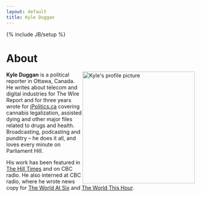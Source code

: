 ```yaml
---
layout: default
title: Kyle Duggan
---
```

{% include JB/setup %}
<div class="page-header">
  <h1>About</h1>
</div>
<div class="container-fluid">
<div class="row-fluid">
<div class="col-md-10">
<div class="media">
  <a class="pull-left" href="#">
    <img class="media-object" data-src="holder.js/64x64">
    <img style="float: right" class="img-responsive" alt="Kyle's profile picture" src="https://pbs.twimg.com/profile_images/714928926196416513/b9UkpUzE.jpg" style="padding-right: 0px" width="300">
  </a>
<div class="media-body">
<b>Kyle Duggan</b> is a political reporter in Ottawa, Canada. He writes about telecom and digital industries for The Wire Report and for three years wrote for <a href="http://www.ipolitics.ca">iPolitics.ca</a> covering cannabis legalization, assisted dying and other major files related to drugs and health. Broadcasting, podcasting and punditry – he does it all, and loves every minute on Parliament Hill.
<p>His work has been featured in <a href="http://www.hilltimes.com/">The Hill Times</a> and on CBC radio. He also interned at CBC radio, where he wrote news copy for <a href="http://www.cbc.ca/w6/">The World At Six</a> and <a href="http://www.cbc.ca/theworldthishour/">The World This Hour</a>.</p>
